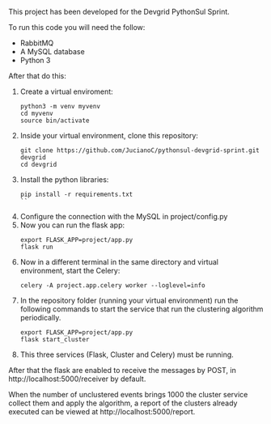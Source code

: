 This project has been developed for the Devgrid PythonSul Sprint.

To run this code you will need the follow:

* RabbitMQ
* A MySQL database
* Python 3

After that do this:

1. Create a virtual enviroment:
    ```
    python3 -m venv myvenv
    cd myvenv
    source bin/activate
    ```
2. Inside your virtual environment, clone this repository:
    ```
    git clone https://github.com/JucianoC/pythonsul-devgrid-sprint.git devgrid
    cd devgrid
    ```
3. Install the python libraries:
    ```
    pip install -r requirements.txt
    ``
4. Configure the connection with the MySQL in project/config.py
5. Now you can run the flask app:
    ```
    export FLASK_APP=project/app.py
    flask run
    ```
6. Now in a different terminal in the same directory and virtual environment, start the Celery:
    ```
    celery -A project.app.celery worker --loglevel=info
    ```
7. In the repository folder (running your virtual environment) run the following commands to start the service that run the clustering algorithm periodically.
    ```
    export FLASK_APP=project/app.py
    flask start_cluster
    ```
8. This three services (Flask, Cluster and Celery) must be running.

After that the flask are enabled to receive the messages by POST, in http://localhost:5000/receiver by default.

When the number of unclustered events brings 1000 the cluster service collect them and apply the algorithm, a report of the clusters already executed can be viewed at http://localhost:5000/report.